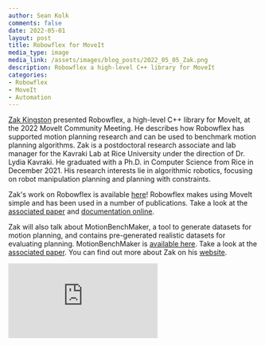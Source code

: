 ```yaml
---
author: Sean Kolk
comments: false
date: 2022-05-01
layout: post
title: Robowflex for MoveIt
media_type: image
media_link: /assets/images/blog_posts/2022_05_05_Zak.png
description: Robowflex a high-level C++ library for MoveIt
categories:
- Robowflex
- MoveIt
- Automation
---
```


 [Zak Kingston](http://zkingston.com) presented Robowflex, a high-level C++ library for MoveIt, at the 2022 MoveIt Community Meeting. He describes how Robowflex has supported motion planning research and can be used to benchmark motion planning algorithms. Zak is a postdoctoral research associate and lab manager for the Kavraki Lab at Rice University under the direction of Dr. Lydia Kavraki. He graduated with a Ph.D. in Computer Science from Rice in December 2021. His research interests lie in algorithmic robotics, focusing on robot manipulation planning and planning with constraints.

 Zak's work on Robowflex is available [here](https://github.com/KavrakiLab/robowflex)! Robowflex makes using MoveIt simple and has been used in a number of publications. Take a look at the [associated paper](http://zkingston.com/#Kingston2021) and [documentation online](https://kavrakilab.github.io/robowflex/).

Zak will also talk about MotionBenchMaker, a tool to generate datasets for motion planning, and contains pre-generated realistic datasets for evaluating planning. MotionBenchMaker is [available here](https://github.com/KavrakiLab/motion_bench_maker). Take a look at the [associated paper](http://zkingston.com/#Chamzas2021a).
You can find out more about Zak on his [website](http://zkingston.com/).

<div class="iframe-container">
<div class="text-center">
<iframe src="https://www.youtube-nocookie.com/embed/mPDE3QSkLJ0" title="YouTube video player" frameborder="0" allow="accelerometer; autoplay; clipboard-write; encrypted-media; gyroscope; picture-in-picture" allowfullscreen></iframe>
</div>
</div>
<br>
